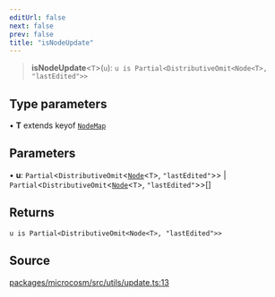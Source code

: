 ```yaml
---
editUrl: false
next: false
prev: false
title: "isNodeUpdate"
---
```


> **isNodeUpdate**\<`T`\>(`u`): `u is Partial<DistributiveOmit<Node<T>, "lastEdited">>`

## Type parameters

• **T** extends keyof [`NodeMap`](../type-aliases/NodeMap.md)

## Parameters

• **u**: `Partial`\<`DistributiveOmit`\<[`Node`](../type-aliases/Node.md)\<`T`\>, `"lastEdited"`\>\> \| `Partial`\<`DistributiveOmit`\<[`Node`](../type-aliases/Node.md)\<`T`\>, `"lastEdited"`\>\>[]

## Returns

`u is Partial<DistributiveOmit<Node<T>, "lastEdited">>`

## Source

[packages/microcosm/src/utils/update.ts:13](https://github.com/nodenogg-in/alpha-p2p/blob/d420d334028521cd4d3e88f86962ebfaad1f4292/packages/microcosm/src/utils/update.ts#L13)
